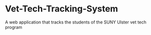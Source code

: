 # Vet-Tech-Tracking-System
A web application that tracks the students of the SUNY Ulster vet tech program
